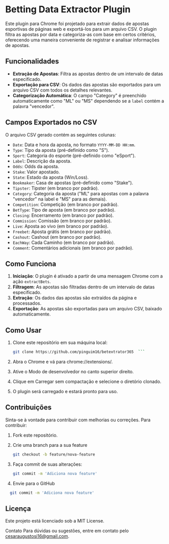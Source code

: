 # Betting Data Extractor Plugin

Este plugin para Chrome foi projetado para extrair dados de apostas esportivas de páginas web e exportá-los para um arquivo CSV. O plugin filtra as apostas por data e categoriza-as com base em certos critérios, oferecendo uma maneira conveniente de registrar e analisar informações de apostas.

## Funcionalidades

- **Extração de Apostas**: Filtra as apostas dentro de um intervalo de datas especificado.
- **Exportação para CSV**: Os dados das apostas são exportados para um arquivo CSV com todos os detalhes relevantes.
- **Categorização Automática**: O campo "Category" é preenchido automaticamente como "ML" ou "MS" dependendo se a `label` contém a palavra "vencedor".

## Campos Exportados no CSV

O arquivo CSV gerado contém as seguintes colunas:

- `Date`: Data e hora da aposta, no formato `YYYY-MM-DD HH:mm`.
- `Type`: Tipo da aposta (pré-definido como "S").
- `Sport`: Categoria do esporte (pré-definido como "eSport").
- `Label`: Descrição da aposta.
- `Odds`: Odds da aposta.
- `Stake`: Valor apostado.
- `State`: Estado da aposta (Win/Loss).
- `Bookmaker`: Casa de apostas (pré-definido como "Stake").
- `Tipster`: Tipster (em branco por padrão).
- `Category`: Categoria da aposta ("ML" para apostas com a palavra "vencedor" na label e "MS" para as demais).
- `Competition`: Competição (em branco por padrão).
- `BetType`: Tipo de aposta (em branco por padrão).
- `Closing`: Encerramento (em branco por padrão).
- `Commission`: Comissão (em branco por padrão).
- `Live`: Aposta ao vivo (em branco por padrão).
- `Freebet`: Aposta grátis (em branco por padrão).
- `Cashout`: Cashout (em branco por padrão).
- `EachWay`: Cada Caminho (em branco por padrão).
- `Comment`: Comentários adicionais (em branco por padrão).

## Como Funciona

1. **Iniciação**: O plugin é ativado a partir de uma mensagem Chrome com a ação `extractBets`.
2. **Filtragem**: As apostas são filtradas dentro de um intervalo de datas especificado.
3. **Extração**: Os dados das apostas são extraídos da página e processados.
4. **Exportação**: As apostas são exportadas para um arquivo CSV, baixado automaticamente.

## Como Usar

1. Clone este repositório em sua máquina local:
   ```bash
   git clone https://github.com/pinguim16/betextrator365  ```
   
2. Abra o Chrome e vá para chrome://extensions/.

3. Ative o Modo de desenvolvedor no canto superior direito.

4. Clique em Carregar sem compactação e selecione o diretório clonado.

5. O plugin será carregado e estará pronto para uso.

## Contribuições

Sinta-se à vontade para contribuir com melhorias ou correções. Para contribuir:

1. Fork este repositório.
2. Crie uma branch para a sua feature

   ```bash
   git checkout -b feature/nova-feature 
   ```

3. Faça commit de suas alterações:

   ```bash
   git commit -m 'Adiciona nova feature' 
   ```

4. Envie para o GitHub
 
 ```bash
   git commit -m 'Adiciona nova feature' 
   ```



## Licença
Este projeto está licenciado sob a MIT License.

Contato
Para dúvidas ou sugestões, entre em contato pelo cesaraugustosi16@gmail.com.


